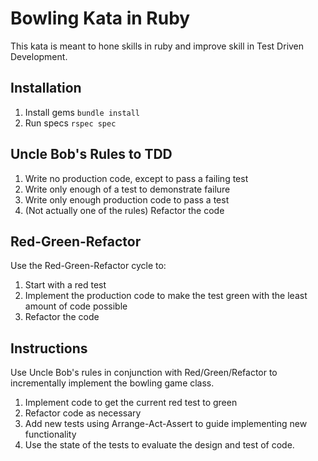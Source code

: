Bowling Kata in Ruby
========================
This kata is meant to hone skills in ruby and improve skill in Test Driven Development.

## Installation
1. Install gems `bundle install`
1. Run specs `rspec spec`

## Uncle Bob's Rules to TDD
1. Write no production code, except to pass a failing test
1. Write only enough of a test to demonstrate failure
1. Write only enough production code to pass a test
1. (Not actually one of the rules) Refactor the code

## Red-Green-Refactor
Use the Red-Green-Refactor cycle to:
1. Start with a red test
1. Implement the production code to make the test green with the least amount of code possible
1. Refactor the code

## Instructions
Use Uncle Bob's rules in conjunction with Red/Green/Refactor to incrementally implement the bowling game class.

1. Implement code to get the current red test to green
1. Refactor code as necessary
1. Add new tests using Arrange-Act-Assert to guide implementing new functionality
1. Use the state of the tests to evaluate the design and test of code.